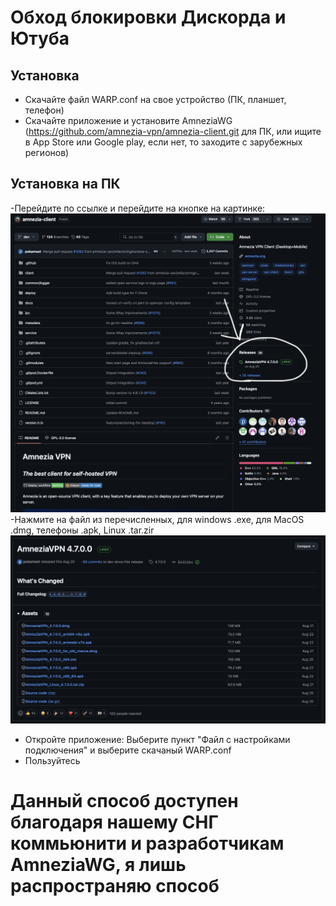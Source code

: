 # Обход блокировки Дискорда и Ютуба

## Установка

- Скачайте файл WARP.conf на свое устройство (ПК, планшет, телефон)
- Скачайте приложение и установите AmneziaWG (https://github.com/amnezia-vpn/amnezia-client.git для ПК, или ищите в App Store или Google play, если нет, то заходите с зарубежных регионов)
	
## Установка на ПК

-Перейдите по ссылке и перейдите на кнопке на картинке:
![Страница AmneziaWG](./icon1.png)
-Нажмите на файл из перечисленных, для windows .exe, для MacOS .dmg, телефоны .apk, Linux .tar.zir
![Страница AmneziaWG](./icon2.png)

- Откройте приложение: Выберите пункт "Файл с настройками подключения" и выберите скачаный WARP.conf
- Пользуйтесь

# Данный способ доступен благодаря нашему СНГ коммьюнити и разработчикам AmneziaWG, я лишь распространяю способ
